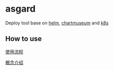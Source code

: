 # asgard
Deploy tool base on [helm](https://helm.sh/), [chartmuseum](https://github.com/kubernetes-helm/chartmuseum) and [k8s](https://kubernetes.io/docs/concepts/overview/what-is-kubernetes/)

## How to use

[使用流程](http://note.iguokr.com/blog/post/jade/8110e9e6a0fc)

[概念介绍](http://note.iguokr.com/blog/post/jade/b3d280553311)
